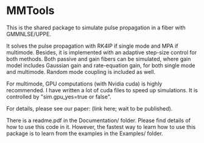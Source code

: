 # MMTools
This is the shared package to simulate pulse propagation in a fiber with GMMNLSE/UPPE.

It solves the pulse propagation with RK4IP if single mode and MPA if multimode. Besides, it is implemented with an adaptive step-size control for both methods. Both passive and gain fibers can be simulated, where gain model includes Gaussian gain and rate-equation gain, for both single mode and multimode. Random mode coupling is included as well.

For multimode, GPU computations (with Nvidia cuda) is highly recommended. I have written a lot of cuda files to speed up simulations. It is controlled by "sim.gpu_yes=true or false".

For details, please see our paper: (link here; wait to be published).

There is a readme.pdf in the Documentation/ folder. Please find details of how to use this code in it. However, the fastest way to learn how to use this package is to learn from the examples in the Examples/ folder.
